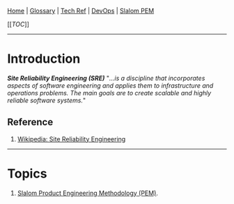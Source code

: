 [Home](/Slalom-LLC/Slalom-Consulting) | [Glossary](/Glossary) | [Tech Ref](/Tech-Ref) | [DevOps](/Tech-Ref/Software-Development/DevOps-\(Development-and-IT-Operations\)) | [Slalom PEM](/Slalom-LLC/Terms-\(Slalom-LLC\)/PEM-\(Product-Engineering-Methodology\))

[[_TOC_]]

---
# Introduction
***Site Reliability Engineering (SRE)*** "_...is a discipline that incorporates aspects of software engineering and applies them to infrastructure and operations problems. The main goals are to create scalable and highly reliable software systems._"

## Reference
1. [Wikipedia: Site Reliability Engineering](https://en.wikipedia.org/wiki/Site_reliability_engineering)

---
# Topics
1. [Slalom Product Engineering Methodology (PEM)](/Slalom-LLC/Terms-\(Slalom-LLC\)/PEM-\(Product-Engineering-Methodology\)).
